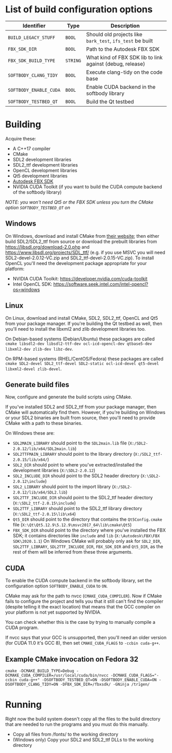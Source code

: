# List of build configuration options
| Identifier             |   Type   | Description                                                                     |
|------------------------|----------|---------------------------------------------------------------------------------|
| `BUILD_LEGACY_STUFF`   |  `BOOL`  | Should old projects like `bark_test`, `ifs_test` be built                       |
| `FBX_SDK_DIR`          |  `BOOL`  | Path to the Autodesk FBX SDK                                                    |
| `FBX_SDK_BUILD_TYPE`   | `STRING` | What kind of FBX SDK lib to link against (debug, release)                       |
| `SOFTBODY_CLANG_TIDY`  |  `BOOL`  | Execute clang-tidy on the code base                                             |
| `SOFTBODY_ENABLE_CUDA` |  `BOOL`  | Enable CUDA backend in the softbody library                                     |
| `SOFTBODY_TESTBED_QT`  |  `BOOL`  | Build the Qt testbed                                                            |

# Building

Acquire these:
- A C++17 compiler
- CMake
- SDL2 development libraries
- SDL2_ttf development libraries
- OpenCL development libraries
- Qt5 development libraries
- [Autodesk FBX SDK](https://www.autodesk.com/developer-network/platform-technologies/fbx-sdk-2020-0)
- NVIDIA CUDA Toolkit (if you want to build the CUDA compute backend of the softbody library)

*NOTE: you won't need Qt5 or the FBX SDK unless you turn the CMake option `SOFTBODY_TESTBED_QT` on*

## Windows

On Windows, download and install CMake from [their website](https://cmake.org/download/);
then either build SDL2/SDL2_ttf from source or
download the prebuilt libraries from <https://libsdl.org/download-2.0.php> and
<https://www.libsdl.org/projects/SDL_ttf/> (e.g. if you use MSVC you will need SDL2-devel-2.0.12-VC.zip and  SDL2_ttf-devel-2.0.15-VC.zip).
To install OpenCL you'll need the development package appropriate for your platform:
- NVIDIA CUDA Toolkit: https://developer.nvidia.com/cuda-toolkit
- Intel OpenCL SDK: https://software.seek.intel.com/intel-opencl?os=windows

## Linux
On Linux, download and install CMake, SDL2, SDL2_ttf, OpenCL and Qt5 from your package manager.
If you're building the Qt testbed as well, then you'll need to install the libxml2 and zlib development libraries too.

On Debian-based systems (Debian/Ubuntu) these packages are called `cmake libsdl2-dev libsdl2-ttf-dev ocl-icd-opencl-dev qtbase5-dev libxml2-dev zlib-dev libz-dev`.

On RPM-based systems (RHEL/CentOS/Fedora) these packages are called `cmake SDL2-devel SDL2_ttf-devel SDL2-static ocl-icd-devel qt5-devel libxml2-devel zlib-devel`.

## Generate build files

Now, configure and generate the build scripts using CMake.

If you've installed SDL2 and SDL2_ttf from your package manager, then CMake will automatically find them.
However, if you're building on Windows or your SDL2 binaries are built from source, then you'll need to provide
CMake with a path to these binaries.

On Windows these are:
- `SDL2MAIN_LIBRARY` should point to the `SDL2main.lib` file (`X:/SDL2-2.0.12/lib/x64/SDL2main.lib`)
- `SDL2TTFMAIN_LIBRARY` should point to the library directory (`X:/SDL2_ttf-2.0.15/lib/x64/`)
- `SDL2_DIR` should point to where you've extracted/installed the development libraries (`X:\SDL2-2.0.12`)
- `SDL2_INCLUDE_DIR` should point to the SDL2 header directory (`X:\SDL2-2.0.12\include`)
- `SDL2_LIBRARY` should point to the import library (`X:/SDL2-2.0.12/lib/x64/SDL2.lib`)
- `SDL2TTF_INCLUDE_DIR` should point to the SDL2_ttf header directory (`X:\SDL2_ttf-2.0.15\include`)
- `SDL2TTF_LIBRARY` should point to the SDL2_ttf library directory (`X:\SDL2_ttf-2.0.15\lib\x64`)
- `Qt5_DIR` should point to the directory that contains the `Qt5Config.cmake` file (`X:\Qt\Qt5.12.9\5.12.9\msvc2017_64\lib\cmake\Qt5`)
- `FBX_SDK_DIR` should point to the directory where you've installed the FBX SDK; it contains directories like `include` and `lib` (`X:\Autodesk\FBX\FBX SDK\2020.1.1`)
On Windows CMake will probably only ask for `SDL2_DIR`, `SDL2TTF_LIBRARY`, `SDL2TTF_INCLUDE_DIR`, `FBX_SDK_DIR` and `Qt5_DIR`, as the rest of them will be inferred from these three arguments.

## CUDA
To enable the CUDA compute backend in the softbody library, set the configuration option `SOFTBODY_ENABLE_CUDA` to `ON`.

CMake may ask for the path to nvcc (`CMAKE_CUDA_COMPILER`).
Now if CMake fails to configure the project and tells you that it still can't find the compiler (despite telling it the exact location) that means that the GCC compiler on your platform is not yet supported by NVIDIA.

You can check whether this is the case by trying to manually compile a CUDA program. 

If nvcc says that your GCC is unsupported, then you'll need an older version (for CUDA 11.0 it's GCC 8), then set `CMAKE_CUDA_FLAGS` to `-ccbin cuda-g++`.

## Example CMake invocation on Fedora 32

`cmake -DCMAKE_BUILD_TYPE=Debug -DCMAKE_CUDA_COMPILER=/usr/local/cuda/bin/nvcc -DCMAKE_CUDA_FLAGS="-ccbin cuda-g++" -DSOFTBODY_TESTBED_QT=ON -DSOFTBODY_ENABLE_CUDA=ON -DSOFTBODY_CLANG_TIDY=ON -DFBX_SDK_DIR=/fbxsdk/ -GNinja /trigen/`

# Running
Right now the build system doesn't copy all the files to the build directory that are needed to run the programs and you must do this manually.
- Copy all files from /fonts/ to the working directory
- (Windows only) Copy your SDL2 and SDL2_ttf DLLs to the working directory

